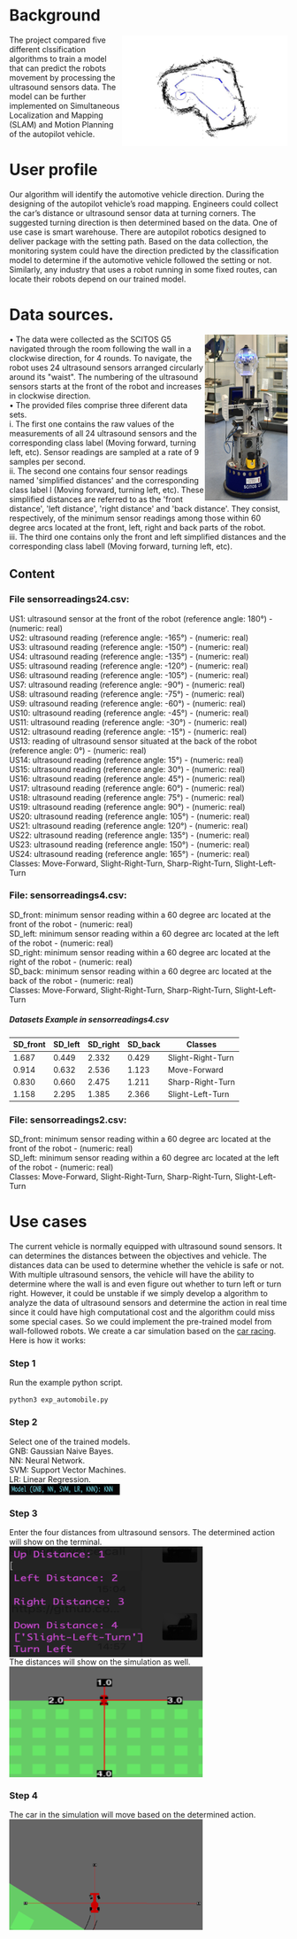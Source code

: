 # Background
<img src="img/settingpath.png" height="200" width="300" align=right></img>
The project compared five different clssification algorithms to train a model that can predict the robots movement by processing the ultrasound sensors data. The model can be further implemented on Simultaneous Localization and Mapping (SLAM) and Motion Planning of the autopilot vehicle.  
# User profile
Our algorithm will identify the automotive vehicle direction. During the designing of the autopilot vehicle’s road mapping. Engineers could collect the car’s distance or ultrasound sensor data at turning corners. The suggested turning direction is then determined based on the data.
One of use case is smart warehouse. There are autopilot robotics designed to deliver package with the setting path. Based on the data collection, the monitoring system could have the direction predicted by the classification model to determine if the automotive vehicle followed the setting or not. Similarly, any industry that uses a robot running in some fixed routes, can locate their robots depend on our trained model.
# Data sources. 
<img src="img/Scitos-G5-with-its-Human-Machine-Interface-and-RoboHead-in-the-institute-computer.png" height="300" width="150" align=right></img>
•	The data were collected as the SCITOS G5 navigated through the room following the wall in a clockwise direction, for 4 rounds. To navigate, the robot uses 24 ultrasound sensors arranged circularly around its "waist". The numbering of the ultrasound sensors starts at the front of the robot and increases in clockwise direction.\
•	The provided files comprise three diferent data sets.\
  i.	The first one contains the raw values of the measurements of all 24 ultrasound sensors and the corresponding class label (Moving forward, turning left, etc). Sensor readings are sampled at a rate of 9 samples per second.\
  ii.	The second one contains four sensor readings named 'simplified distances' and the corresponding class label l (Moving forward, turning left, etc). These simplified distances are referred to as the 'front distance', 'left distance', 'right distance' and 'back distance'. They consist, respectively, of the minimum sensor readings among those within 60 degree arcs located at the front, left, right and back parts of the robot.\
  iii.	The third one contains only the front and left simplified distances and the corresponding class labell (Moving forward, turning left, etc).
## Content
### File sensorreadings24.csv:
US1: ultrasound sensor at the front of the robot (reference angle: 180°) - (numeric: real)\
US2: ultrasound reading (reference angle: -165°) - (numeric: real)\
US3: ultrasound reading (reference angle: -150°) - (numeric: real)\
US4: ultrasound reading (reference angle: -135°) - (numeric: real)\
US5: ultrasound reading (reference angle: -120°) - (numeric: real)\
US6: ultrasound reading (reference angle: -105°) - (numeric: real)\
US7: ultrasound reading (reference angle: -90°) - (numeric: real)\
US8: ultrasound reading (reference angle: -75°) - (numeric: real)\
US9: ultrasound reading (reference angle: -60°) - (numeric: real)\
US10: ultrasound reading (reference angle: -45°) - (numeric: real)\
US11: ultrasound reading (reference angle: -30°) - (numeric: real)\
US12: ultrasound reading (reference angle: -15°) - (numeric: real)\
US13: reading of ultrasound sensor situated at the back of the robot (reference angle: 0°) - (numeric: real)\
US14: ultrasound reading (reference angle: 15°) - (numeric: real)\
US15: ultrasound reading (reference angle: 30°) - (numeric: real)\
US16: ultrasound reading (reference angle: 45°) - (numeric: real)\
US17: ultrasound reading (reference angle: 60°) - (numeric: real)\
US18: ultrasound reading (reference angle: 75°) - (numeric: real)\
US19: ultrasound reading (reference angle: 90°) - (numeric: real)\
US20: ultrasound reading (reference angle: 105°) - (numeric: real)\
US21: ultrasound reading (reference angle: 120°) - (numeric: real)\
US22: ultrasound reading (reference angle: 135°) - (numeric: real)\
US23: ultrasound reading (reference angle: 150°) - (numeric: real)\
US24: ultrasound reading (reference angle: 165°) - (numeric: real)\
Classes: Move-Forward, Slight-Right-Turn, Sharp-Right-Turn, Slight-Left-Turn

### File: sensorreadings4.csv:
SD_front: minimum sensor reading within a 60 degree arc located at the front of the robot - (numeric: real)\
SD_left: minimum sensor reading within a 60 degree arc located at the left of the robot - (numeric: real)\
SD_right: minimum sensor reading within a 60 degree arc located at the right of the robot - (numeric: real)\
SD_back: minimum sensor reading within a 60 degree arc located at the back of the robot - (numeric: real)\
Classes: Move-Forward, Slight-Right-Turn, Sharp-Right-Turn, Slight-Left-Turn
##### Datasets Example in sensorreadings4.csv
| SD_front |  SD_left  |  SD_right |  SD_back  |  Classes  |
|----------|-----------|-----------|-----------|-----------|
|  1.687   |   0.449   |   2.332   |   0.429   |Slight-Right-Turn|
|  0.914   |   0.632   |   2.536   |   1.123   |Move-Forward|
|  0.830   |   0.660   |   2.475   |   1.211   |Sharp-Right-Turn|
|  1.158   |   2.295   |   1.385   |   2.366   |Slight-Left-Turn|


### File: sensorreadings2.csv:
SD_front: minimum sensor reading within a 60 degree arc located at the front of the robot - (numeric: real)\
SD_left: minimum sensor reading within a 60 degree arc located at the left of the robot - (numeric: real)\
Classes: Move-Forward, Slight-Right-Turn, Sharp-Right-Turn, Slight-Left-Turn
# Use cases
The current vehicle is normally equipped with ultrasound sound sensors. It can determines the distances between the objectives
and vehicle. The distances data can be used to determine whether the vehicle is safe or not. With multiple ultrasound sensors, 
the vehicle will have the ability to determine where the wall is and even figure out whether to turn left or turn right. However, it could be unstable if we simply develop a algorithm to analyze the data of ultrasound sensors and determine the action in real time since it could have high computational cost and the algorithm could miss some special cases. So we could implement the pre-trained model from wall-followed robots.
We create a car simulation based on the [car racing](https://www.gymlibrary.dev/environments/box2d/car_racing/). Here is how it works:
### Step 1
Run the example python script.
```
python3 exp_automobile.py
```
### Step 2
Select one of the trained models.\
GNB: Gaussian Naive Bayes.\
NN: Neural Network.\
SVM: Support Vector Machines.\
LR: Linear Regression.\
<img src="img/step1_pickModel.png" height="20" width="200" align=center></img>

### Step 3
Enter the four distances from ultrasound sensors. The determined action will show on the terminal.\
<img src="img/step2_1_dis.png" height="200" width="350" align=center></img>\
The distances will show on the simulation as well.\
<img src="img/step3_showdis.png" height="200" width="350" align=center></img>

### Step 4
The car in the simulation will move based on the determined action.\
<img src="img/step3_turnleft.png" height="200" width="350" align=center></img>

